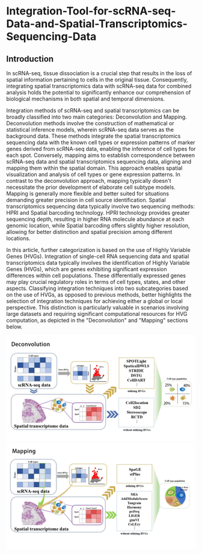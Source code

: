 # Integration-Tool-for-scRNA-seq-Data-and-Spatial-Transcriptomics-Sequencing-Data

## Introduction

In scRNA-seq, tissue dissociation is a crucial step that results in the loss of spatial information pertaining to cells in the original tissue. Consequently, integrating spatial transcriptomics data with scRNA-seq data for combined analysis holds the potential to significantly enhance our comprehension of biological mechanisms in both spatial and temporal dimensions.

Integration methods of scRNA-seq and spatial transcriptomics can be broadly classified into two main categories: Deconvolution and Mapping. Deconvolution methods involve the construction of mathematical or statistical inference models, wherein scRNA-seq data serves as the background data. These methods integrate the spatial transcriptomics sequencing data with the known cell types or expression patterns of marker genes derived from scRNA-seq data, enabling the inference of cell types for each spot. Conversely, mapping aims to establish correspondence between scRNA-seq data and spatial transcriptomics sequencing data, aligning and mapping them within the spatial domain. This approach enables spatial visualization and analysis of cell types or gene expression patterns. In contrast to the deconvolution approach, mapping typically doesn't necessitate the prior development of elaborate cell subtype models. Mapping is generally more flexible and better suited for situations demanding greater precision in cell source identification. Spatial transcriptomics sequencing data typically involve two sequencing methods: HPRI and Spatial barcoding technology. HPRI technology provides greater sequencing depth, resulting in higher RNA molecule abundance at each genomic location, while Spatial barcoding offers slightly higher resolution, allowing for better distinction and spatial precision among different locations.

In this article, further categorization is based on the use of Highly Variable Genes (HVGs). Integration of single-cell RNA sequencing data and spatial transcriptomics data typically involves the identification of Highly Variable Genes (HVGs), which are genes exhibiting significant expression differences within cell populations. These differentially expressed genes may play crucial regulatory roles in terms of cell types, states, and other aspects. Classifying integration techniques into two subcategories based on the use of HVGs, as opposed to previous methods, better highlights the selection of integration techniques for achieving either a global or local perspective. This distinction is particularly valuable in scenarios involving large datasets and requiring significant computational resources for HVG computation, as depicted in the "Deconvolution" and "Mapping" sections below.

![image](https://github.com/ChaoruiYan019/Integration-Tool-for-scRNA-seq-Data-and-Spatial-Transcriptomics-Sequencing-Data/blob/main/images/Deconvolution.JPG)
![image](https://github.com/ChaoruiYan019/Integration-Tool-for-scRNA-seq-Data-and-Spatial-Transcriptomics-Sequencing-Data/blob/main/images/Mapping.JPG)
